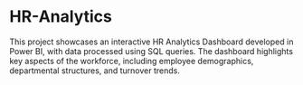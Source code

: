 # HR-Analytics
This project showcases an interactive HR Analytics Dashboard developed in Power BI, with data processed using SQL queries. The dashboard highlights key aspects of the workforce, including employee demographics, departmental structures, and turnover trends.

